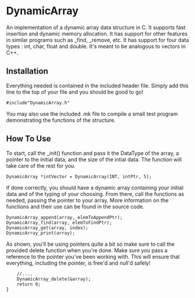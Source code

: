 # DynamicArray

An implementation of a dynamic array data structure in C. It supports fast insertion and dynamic memory allocation. It has support for other features in similar programs such as _find, _remove, etc. It has support for four data types : int, char, float and double. It's meant to be analogous to vectors in C++.

## Installation
Everything needed is contained in the included header file. Simply add this line to the top of your file and you should be good to go!

    #include"DynamicArray.h"
    
 You may also use the included .mk file to compile a small test program demonstrating the functions of the structure.
## How To Use
To start, call the _init() function and pass it the DataType of the array, a pointer to the initial data, and the size of the intial data. The function will take care of the rest for you.

    DynamicArray *intVector = DynamicArray(INT, intPtr, 5);

If done correctly, you should have a dynamic array containing your initial data and of the typing of your choosing.
From there, call the functions as needed, passing the pointer to your array. More information on the functions and their use can be found in the source code.

    DynamicArray_append(array, elemToAppendPtr);
    DynamicArray_find(array, elemToFindPtr);
    DynamicArray_get(array, index);
    DynamicArray_print(array);
As shown, you'll be using pointers quite a bit so make sure to call the provided delete function when you're done. Make sure you pass a reference to the pointer you've been working with. This will ensure that everything, including the pointer, is free'd and null'd safely!

	    //....
	    DynamicArray_delete(&array);
	    return 0;
    }



